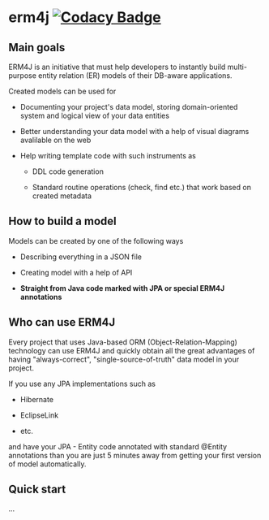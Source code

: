 # erm4j [![Codacy Badge](https://api.codacy.com/project/badge/Grade/8bccad2f360b4cc99b9c33f67a5c2726)](https://www.codacy.com/app/open-erm/erm4j?utm_source=github.com&amp;utm_medium=referral&amp;utm_content=open-erm/erm4j&amp;utm_campaign=Badge_Grade)

## Main goals

ERM4J is an initiative that must help developers to instantly build multi-purpose entity relation (ER) models of their DB-aware applications.

Created models can be used for 
*   Documenting your project's data model, storing domain-oriented system and logical view of your data entities

*   Better understanding your data model with a help of visual diagrams avalilable on the web

*   Help writing template code with such instruments as

    *  DDL code generation
  
    *  Standard routine operations (check, find etc.) that work based on created metadata
  
## How to build a model
Models can be created by one of the following ways 
*   Describing everything in a JSON file

*   Creating model with a help of API

*   **Straight from Java code marked with JPA or special ERM4J annotations**

## Who can use ERM4J
Every project that uses Java-based ORM (Object-Relation-Mapping) technology can use ERM4J and quickly obtain all the great advantages of having "always-correct", "single-source-of-truth" data model in your project.

If you use any JPA implementations such as 
*   Hibernate

*   EclipseLink

*   etc.

and have your JPA - Entity code annotated with standard @Entity annotations than you are just 5 minutes away from getting your first version of model automatically.

## Quick start
...


